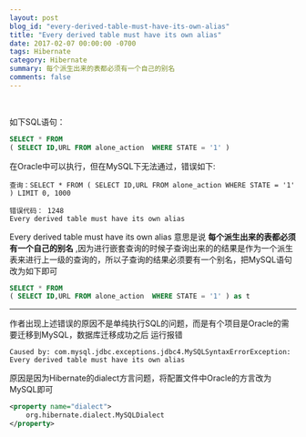 ```yaml
---
layout: post
blog_id: "every-derived-table-must-have-its-own-alias"
title: "Every derived table must have its own alias"
date: 2017-02-07 00:00:00 -0700
tags: Hibernate
category: Hibernate
summary: 每个派生出来的表都必须有一个自己的别名
comments: false
---
```

<br>

如下SQL语句：

```sql
SELECT * FROM 
( SELECT ID,URL FROM alone_action  WHERE STATE = '1' ) 
```

在Oracle中可以执行，但在MySQL下无法通过，错误如下:

```bath
查询：SELECT * FROM ( SELECT ID,URL FROM alone_action WHERE STATE = '1' ) LIMIT 0, 1000

错误代码： 1248
Every derived table must have its own alias
```

Every derived table must have its own alias 意思是说 **每个派生出来的表都必须有一个自己的别名** ,因为进行嵌套查询的时候子查询出来的的结果是作为一个派生表来进行上一级的查询的，所以子查询的结果必须要有一个别名，把MySQL语句改为如下即可

```sql
SELECT * FROM 
( SELECT ID,URL FROM alone_action  WHERE STATE = '1' ) as t
```

- - -

作者出现上述错误的原因不是单纯执行SQL的问题，而是有个项目是Oracle的需要迁移到MySQL，数据库迁移成功之后 运行报错

```bath
Caused by: com.mysql.jdbc.exceptions.jdbc4.MySQLSyntaxErrorException: Every derived table must have its own alias
```

原因是因为Hibernate的dialect方言问题，将配置文件中Oracle的方言改为MySQL即可

```xml
<property name="dialect">
	org.hibernate.dialect.MySQLDialect
</property>
```

<br>



